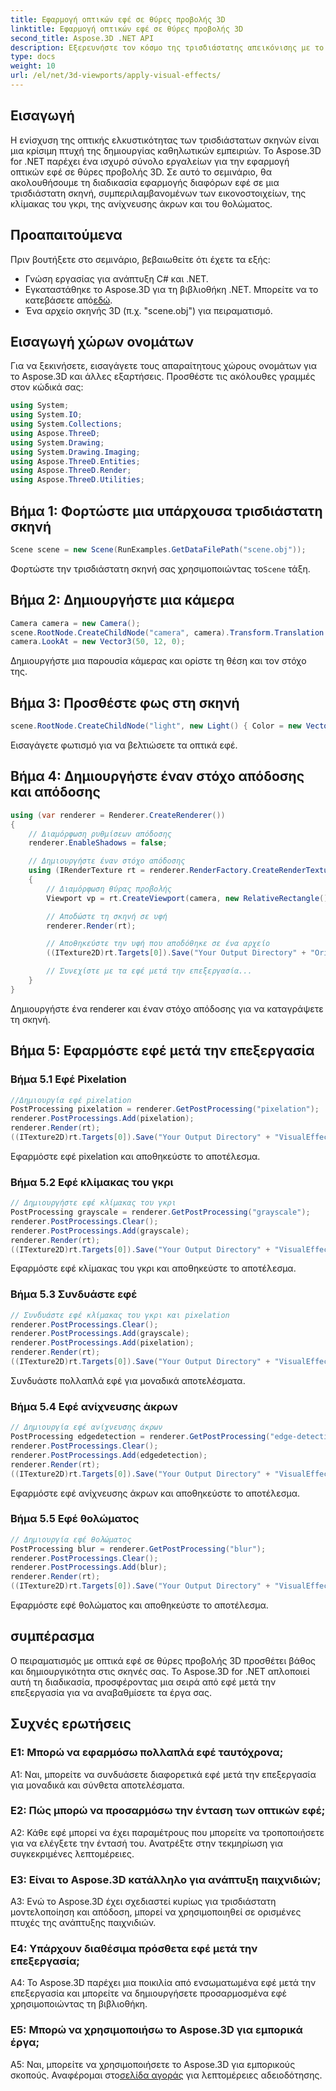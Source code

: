```yaml
---
title: Εφαρμογή οπτικών εφέ σε θύρες προβολής 3D
linktitle: Εφαρμογή οπτικών εφέ σε θύρες προβολής 3D
second_title: Aspose.3D .NET API
description: Εξερευνήστε τον κόσμο της τρισδιάστατης απεικόνισης με το Aspose.3D για .NET. Μάθετε να εφαρμόζετε μαγευτικά οπτικά εφέ στις σκηνές σας χρησιμοποιώντας βήμα προς βήμα σεμινάρια. Αναβαθμίστε τα έργα σας με εικονοστοιχεία, κλίμακα του γκρι, ανίχνευση άκρων και εφέ θαμπώματος.
type: docs
weight: 10
url: /el/net/3d-viewports/apply-visual-effects/
---
```

## Εισαγωγή

Η ενίσχυση της οπτικής ελκυστικότητας των τρισδιάστατων σκηνών είναι μια κρίσιμη πτυχή της δημιουργίας καθηλωτικών εμπειριών. Το Aspose.3D for .NET παρέχει ένα ισχυρό σύνολο εργαλείων για την εφαρμογή οπτικών εφέ σε θύρες προβολής 3D. Σε αυτό το σεμινάριο, θα ακολουθήσουμε τη διαδικασία εφαρμογής διαφόρων εφέ σε μια τρισδιάστατη σκηνή, συμπεριλαμβανομένων των εικονοστοιχείων, της κλίμακας του γκρι, της ανίχνευσης άκρων και του θολώματος.

## Προαπαιτούμενα

Πριν βουτήξετε στο σεμινάριο, βεβαιωθείτε ότι έχετε τα εξής:

- Γνώση εργασίας για ανάπτυξη C# και .NET.
- Εγκαταστάθηκε το Aspose.3D για τη βιβλιοθήκη .NET. Μπορείτε να το κατεβάσετε από[εδώ](https://releases.aspose.com/3d/net/).
- Ένα αρχείο σκηνής 3D (π.χ. "scene.obj") για πειραματισμό.

## Εισαγωγή χώρων ονομάτων

Για να ξεκινήσετε, εισαγάγετε τους απαραίτητους χώρους ονομάτων για το Aspose.3D και άλλες εξαρτήσεις. Προσθέστε τις ακόλουθες γραμμές στον κώδικά σας:

```csharp
using System;
using System.IO;
using System.Collections;
using Aspose.ThreeD;
using System.Drawing;
using System.Drawing.Imaging;
using Aspose.ThreeD.Entities;
using Aspose.ThreeD.Render;
using Aspose.ThreeD.Utilities;
```

## Βήμα 1: Φορτώστε μια υπάρχουσα τρισδιάστατη σκηνή

```csharp
Scene scene = new Scene(RunExamples.GetDataFilePath("scene.obj"));
```

 Φορτώστε την τρισδιάστατη σκηνή σας χρησιμοποιώντας το`Scene` τάξη.

## Βήμα 2: Δημιουργήστε μια κάμερα

```csharp
Camera camera = new Camera();
scene.RootNode.CreateChildNode("camera", camera).Transform.Translation = new Vector3(2, 44, 66);
camera.LookAt = new Vector3(50, 12, 0);
```

Δημιουργήστε μια παρουσία κάμερας και ορίστε τη θέση και τον στόχο της.

## Βήμα 3: Προσθέστε φως στη σκηνή

```csharp
scene.RootNode.CreateChildNode("light", new Light() { Color = new Vector3(Color.White), LightType = LightType.Point }).Transform.Translation = new Vector3(26, 57, 43);
```

Εισαγάγετε φωτισμό για να βελτιώσετε τα οπτικά εφέ.

## Βήμα 4: Δημιουργήστε έναν στόχο απόδοσης και απόδοσης

```csharp
using (var renderer = Renderer.CreateRenderer())
{
    // Διαμόρφωση ρυθμίσεων απόδοσης
    renderer.EnableShadows = false;

    // Δημιουργήστε έναν στόχο απόδοσης
    using (IRenderTexture rt = renderer.RenderFactory.CreateRenderTexture(new RenderParameters(), 1, 1024, 1024))
    {
        // Διαμόρφωση θύρας προβολής
        Viewport vp = rt.CreateViewport(camera, new RelativeRectangle() { ScaleWidth = 1, ScaleHeight = 1 });

        // Αποδώστε τη σκηνή σε υφή
        renderer.Render(rt);

        // Αποθηκεύστε την υφή που αποδόθηκε σε ένα αρχείο
        ((ITexture2D)rt.Targets[0]).Save("Your Output Directory" + "Original_viewport_out.png", ImageFormat.Png);

        // Συνεχίστε με τα εφέ μετά την επεξεργασία...
    }
}
```

Δημιουργήστε ένα renderer και έναν στόχο απόδοσης για να καταγράψετε τη σκηνή.

## Βήμα 5: Εφαρμόστε εφέ μετά την επεξεργασία

### Βήμα 5.1 Εφέ Pixelation

```csharp
//Δημιουργία εφέ pixelation
PostProcessing pixelation = renderer.GetPostProcessing("pixelation");
renderer.PostProcessings.Add(pixelation);
renderer.Render(rt);
((ITexture2D)rt.Targets[0]).Save("Your Output Directory" + "VisualEffect_pixelation_out.png", ImageFormat.Png);
```

Εφαρμόστε εφέ pixelation και αποθηκεύστε το αποτέλεσμα.

### Βήμα 5.2 Εφέ κλίμακας του γκρι

```csharp
// Δημιουργήστε εφέ κλίμακας του γκρι
PostProcessing grayscale = renderer.GetPostProcessing("grayscale");
renderer.PostProcessings.Clear();
renderer.PostProcessings.Add(grayscale);
renderer.Render(rt);
((ITexture2D)rt.Targets[0]).Save("Your Output Directory" + "VisualEffect_grayscale_out.png", ImageFormat.Png);
```

Εφαρμόστε εφέ κλίμακας του γκρι και αποθηκεύστε το αποτέλεσμα.

### Βήμα 5.3 Συνδυάστε εφέ

```csharp
// Συνδυάστε εφέ κλίμακας του γκρι και pixelation
renderer.PostProcessings.Clear();
renderer.PostProcessings.Add(grayscale);
renderer.PostProcessings.Add(pixelation);
renderer.Render(rt);
((ITexture2D)rt.Targets[0]).Save("Your Output Directory" + "VisualEffect_grayscale+pixelation_out.png", ImageFormat.Png);
```

Συνδυάστε πολλαπλά εφέ για μοναδικά αποτελέσματα.

### Βήμα 5.4 Εφέ ανίχνευσης άκρων

```csharp
// Δημιουργία εφέ ανίχνευσης άκρων
PostProcessing edgedetection = renderer.GetPostProcessing("edge-detection");
renderer.PostProcessings.Clear();
renderer.PostProcessings.Add(edgedetection);
renderer.Render(rt);
((ITexture2D)rt.Targets[0]).Save("Your Output Directory" + "VisualEffect_edgedetection_out.png", ImageFormat.Png);
```

Εφαρμόστε εφέ ανίχνευσης άκρων και αποθηκεύστε το αποτέλεσμα.

### Βήμα 5.5 Εφέ θολώματος

```csharp
// Δημιουργία εφέ θολώματος
PostProcessing blur = renderer.GetPostProcessing("blur");
renderer.PostProcessings.Clear();
renderer.PostProcessings.Add(blur);
renderer.Render(rt);
((ITexture2D)rt.Targets[0]).Save("Your Output Directory" + "VisualEffect_blur_out.png", ImageFormat.Png);
```

Εφαρμόστε εφέ θολώματος και αποθηκεύστε το αποτέλεσμα.

## συμπέρασμα

Ο πειραματισμός με οπτικά εφέ σε θύρες προβολής 3D προσθέτει βάθος και δημιουργικότητα στις σκηνές σας. Το Aspose.3D for .NET απλοποιεί αυτή τη διαδικασία, προσφέροντας μια σειρά από εφέ μετά την επεξεργασία για να αναβαθμίσετε τα έργα σας.

## Συχνές ερωτήσεις

### Ε1: Μπορώ να εφαρμόσω πολλαπλά εφέ ταυτόχρονα;

A1: Ναι, μπορείτε να συνδυάσετε διαφορετικά εφέ μετά την επεξεργασία για μοναδικά και σύνθετα αποτελέσματα.

### Ε2: Πώς μπορώ να προσαρμόσω την ένταση των οπτικών εφέ;

A2: Κάθε εφέ μπορεί να έχει παραμέτρους που μπορείτε να τροποποιήσετε για να ελέγξετε την έντασή του. Ανατρέξτε στην τεκμηρίωση για συγκεκριμένες λεπτομέρειες.

### Ε3: Είναι το Aspose.3D κατάλληλο για ανάπτυξη παιχνιδιών;

A3: Ενώ το Aspose.3D έχει σχεδιαστεί κυρίως για τρισδιάστατη μοντελοποίηση και απόδοση, μπορεί να χρησιμοποιηθεί σε ορισμένες πτυχές της ανάπτυξης παιχνιδιών.

### Ε4: Υπάρχουν διαθέσιμα πρόσθετα εφέ μετά την επεξεργασία;

A4: Το Aspose.3D παρέχει μια ποικιλία από ενσωματωμένα εφέ μετά την επεξεργασία και μπορείτε να δημιουργήσετε προσαρμοσμένα εφέ χρησιμοποιώντας τη βιβλιοθήκη.

### Ε5: Μπορώ να χρησιμοποιήσω το Aspose.3D για εμπορικά έργα;

 A5: Ναι, μπορείτε να χρησιμοποιήσετε το Aspose.3D για εμπορικούς σκοπούς. Αναφέρομαι στο[σελίδα αγοράς](https://purchase.aspose.com/buy) για λεπτομέρειες αδειοδότησης.